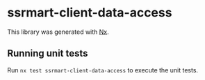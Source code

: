 # ssrmart-client-data-access

This library was generated with [Nx](https://nx.dev).

## Running unit tests

Run `nx test ssrmart-client-data-access` to execute the unit tests.

